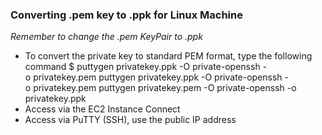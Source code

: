 ### Converting .pem key to .ppk for Linux Machine 
*Remember to change the .pem KeyPair to .ppk*
- To convert the private key to standard PEM format, type the following command 
		$ puttygen privatekey.ppk -O private-openssh -o privatekey.pem
		puttygen privatekey.ppk -O private-openssh -o privatekey.pem
		puttygen privatekey.pem -O private-openssh -o privatekey.ppk
- Access via the EC2 Instance Connect
- Access via PuTTY (SSH), use the public IP address

